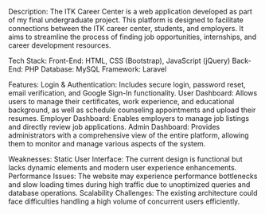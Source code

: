 Description:
The ITK Career Center is a web application developed as part of my final undergraduate project. This platform is designed to facilitate connections between the ITK career center, students, and employers. It aims to streamline the process of finding job opportunities, internships, and career development resources.

Tech Stack:
Front-End: HTML, CSS (Bootstrap), JavaScript (jQuery)
Back-End: PHP
Database: MySQL
Framework: Laravel

Features:
Login & Authentication: Includes secure login, password reset, email verification, and Google Sign-In functionality.
User Dashboard: Allows users to manage their certificates, work experience, and educational background, as well as schedule counseling appointments and upload their resumes.
Employer Dashboard: Enables employers to manage job listings and directly review job applications.
Admin Dashboard: Provides administrators with a comprehensive view of the entire platform, allowing them to monitor and manage various aspects of the system.

Weaknesses:
Static User Interface: The current design is functional but lacks dynamic elements and modern user experience enhancements.
Performance Issues: The website may experience performance bottlenecks and slow loading times during high traffic due to unoptimized queries and database operations.
Scalability Challenges: The existing architecture could face difficulties handling a high volume of concurrent users efficiently.
